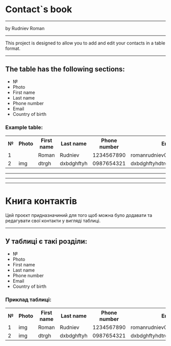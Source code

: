 <h1>Contact`s book</h1>
<hr>
by Rudniev Roman
<hr>
This project is designed to allow you to add and
edit your contacts in a table format.
<hr>
<h2>The table has the following sections:</h2>
<ul>
     <li>№</li>
     <li>Photo</li>
     <li>First name</li>
     <li>Last name</li>
     <li>Phone number</li>
     <li>Email</li>
     <li>Country of birth</li>
</ul>
<h3>Example table:</h3>
<table>
 <tr>
     <th>№</th>
     <th>Photo</th>
     <th>First name</th>
     <th>Last name</th>
     <th>Phone number</th>
     <th>Email</th>
     <th>Country of birth</th>
 </tr>
 <tr>
     <td>1</td>
     <td><img></td>
     <td>Roman</td>
     <td>Rudniev</td>
     <td>1234567890</td>
     <td>romanrudniev007@gmail.com</td>
     <td>Ukraine</td>
 </tr>
 <tr>
     <td>2</td>
     <td>img</td>
     <td>dtrgh</td>
     <td>dxbdghftyh</td>
     <td>0987654321</td>
     <td>dxbdghftyhdtrgh@outlook.com</td>
     <td>Ukraine</td>
 </tr>
</table>
<hr>
<hr>
<hr>

<h1>Книга контактів</h1>

Цей проєкт придназначиний для того щоб можна було додавати та 
редагувати свої контакти у вигляді таблиці.
<hr>
<h2>У таблиці є такі розділи:</h2>
<ul>
    <li>№</li>
    <li>Photo</li>
    <li>First name</li>
    <li>Last name</li>
    <li>Phone number</li>
    <li>Email</li>
    <li>Country of birth</li>
</ul>
<h3>Приклад таблиці:</h3>
<table>
    <tr>
        <th>№</th>
        <th>Photo</th>
        <th>First name</th>
        <th>Last name</th>
        <th>Phone number</th>
        <th>Email</th>
        <th>Country of birth</th>
    </tr>
    <tr>
        <td>1</td>
        <td>img</td>
        <td>Roman</td>
        <td>Rudniev</td>
        <td>1234567890</td>
        <td>romanrudniev007@gmail.com</td>
        <td>Ukraine</td>
    </tr>
    <tr>
        <td>2</td>
        <td>img</td>
        <td>dtrgh</td>
        <td>dxbdghftyh</td>
        <td>0987654321</td>
        <td>dxbdghftyhdtrgh@outlook.com</td>
        <td>Ukraine</td>
    </tr>
</table>

